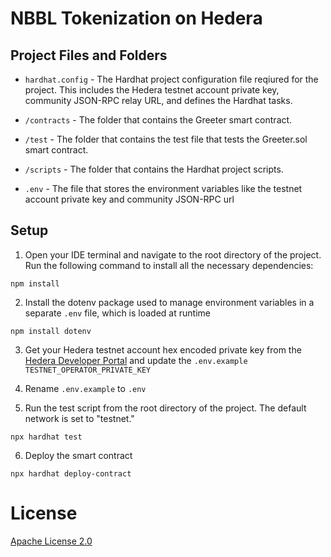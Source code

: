 # NBBL Tokenization on Hedera

## Project Files and Folders

- `hardhat.config` - The Hardhat project configuration file reqiured for the project. This includes the Hedera testnet account private key, community JSON-RPC relay URL, and defines the Hardhat tasks.

- `/contracts` - The folder that contains the Greeter smart contract.

- `/test` - The folder that contains the test file that tests the Greeter.sol smart contract.

- `/scripts` - The folder that contains the Hardhat project scripts.

- `.env` - The file that stores the environment variables like the testnet account private key and community JSON-RPC url

## Setup

1. Open your IDE terminal and navigate to the root directory of the project. Run the following command to install all the necessary dependencies:

```shell
npm install
```

2. Install the dotenv package used to manage environment variables in a separate `.env` file, which is loaded at runtime

```shell
npm install dotenv
```

3. Get your Hedera testnet account hex encoded private key from the [Hedera Developer Portal](https://portal.hedera.com/register) and update the `.env.example` `TESTNET_OPERATOR_PRIVATE_KEY`

4. Rename `.env.example` to `.env`

5. Run the test script from the root directory of the project. The default network is set to "testnet."

```shell
npx hardhat test
```

6. Deploy the smart contract

```shell
npx hardhat deploy-contract
```

# License

[Apache License 2.0](LICENSE)
